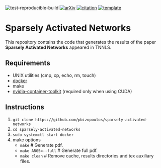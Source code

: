 ![test-reproducible-build](https://github.com/pbizopoulos/sparsely-activated-networks/workflows/test-reproducible-build/badge.svg)
[![arXiv](http://img.shields.io/badge/cs.LG-arXiv%3A1907.06592-B31B1B.svg)](https://arxiv.org/abs/1907.06592)
[![citation](http://img.shields.io/badge/citation-0091FF.svg)](https://scholar.google.com/scholar?q=Sparsely%20Activated%20Networks.%20arXiv%202020)
[![template](http://img.shields.io/badge/template-EEE0B1.svg)](https://github.com/pbizopoulos/reproducible-builds-for-computational-research-papers-template)

# Sparsely Activated Networks
This repository contains the code that generates the results of the paper **Sparsely Activated Networks** appeared in TNNLS.

## Requirements
- UNIX utilities (cmp, cp, echo, rm, touch)
- [docker](https://docs.docker.com/get-docker/)
- make
- [nvidia-container-toolkit](https://docs.nvidia.com/datacenter/cloud-native/container-toolkit/install-guide.html#setting-up-nvidia-container-toolkit) (required only when using CUDA)

## Instructions
1. `git clone https://github.com/pbizopoulos/sparsely-activated-networks`
2. `cd sparsely-activated-networks`
3. `sudo systemctl start docker`
4. make options
    * `make`             # Generate pdf.
    * `make ARGS=--full` # Generate full pdf.
    * `make clean`       # Remove cache, results directories and tex auxiliary files.
